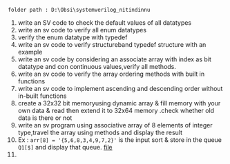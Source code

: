 ```
folder path : D:\Obsi\systemverilog_nitindinnu
```
1. write an SV code to check the default values of all datatypes
2. write an sv code to verify all enum datatypes
3. verify the enum datatype with typedef
4. write an sv code to verify structureband typedef structure with an example
5. write an sv code by considering an associate array with index as bit datatype and con continuous values,verify all methods.
6. write an sv code to verify the array ordering methods with built in functions
7. write an sv code to implement ascending and descending order without in-built functions
8. create a 32x32 bit memoryusing dynamic array & fill memory with your own data & read then extend it to 32x64 memory .check whether old data is there or not
9. write an sv program using associative array of 8 elements of integer type,travel the array using methods and display the result
10. Ex : `arr[8] = '{5,6,8,3,4,9,7,2}'` is the input sort & store in the queue `Q1[$]` and display that queue. [file](<file:///\Obsi\systemverilog_nitindinnu\00datatypes_sv\03\store_array_in_queue.sv>) 
11. 